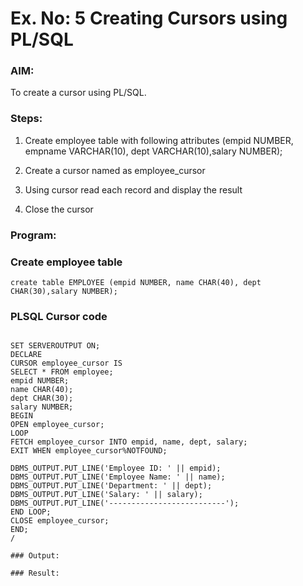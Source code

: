 # Ex. No: 5 Creating Cursors using PL/SQL

### AIM: 

To create a cursor using PL/SQL.

### Steps:

1. Create employee table with following attributes (empid NUMBER, empname VARCHAR(10), dept VARCHAR(10),salary NUMBER);

2. Create a cursor named as employee_cursor

3. Using cursor read each record and display the result

4. Close the cursor

### Program:

### Create employee table
```
create table EMPLOYEE (empid NUMBER, name CHAR(40), dept CHAR(30),salary NUMBER);

```

### PLSQL Cursor code
```

SET SERVEROUTPUT ON;
DECLARE
CURSOR employee_cursor IS
SELECT * FROM employee;
empid NUMBER;
name CHAR(40);
dept CHAR(30);
salary NUMBER;
BEGIN
OPEN employee_cursor;
LOOP
FETCH employee_cursor INTO empid, name, dept, salary;
EXIT WHEN employee_cursor%NOTFOUND;
 
DBMS_OUTPUT.PUT_LINE('Employee ID: ' || empid);
DBMS_OUTPUT.PUT_LINE('Employee Name: ' || name);
DBMS_OUTPUT.PUT_LINE('Department: ' || dept);
DBMS_OUTPUT.PUT_LINE('Salary: ' || salary);
DBMS_OUTPUT.PUT_LINE('--------------------------');
END LOOP;
CLOSE employee_cursor;
END;
/

### Output:

### Result:
